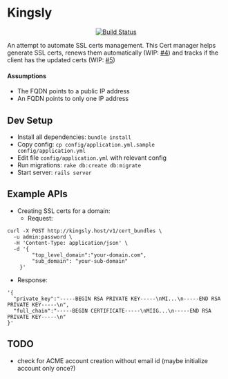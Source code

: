 # Kingsly

<p align="center">
  <a href="https://travis-ci.org/gojekfarm/kingsly"><img src="https://travis-ci.org/gojekfarm/kingsly.svg?branch=master" alt="Build Status"></img></a>
</p>


An attempt to automate SSL certs management. This Cert manager helps generate SSL certs, renews them automatically (WIP: [#4](https://github.com/gojekfarm/kingsly/issues/4)) and tracks if the client has the updated certs (WIP: [#5](https://github.com/gojekfarm/kingsly/issues/5))

#### Assumptions

- The FQDN points to a public IP address
- An FQDN points to only one IP address

## Dev Setup

- Install all dependencies: `bundle install`
- Copy config: `cp config/application.yml.sample config/application.yml`
- Edit file `config/application.yml` with relevant config
- Run migrations: `rake db:create db:migrate`
- Start server: `rails server`

## Example APIs

- Creating SSL certs for a domain:
  - Request:
```
curl -X POST http://kingsly.host/v1/cert_bundles \
  -u admin:password \
  -H 'Content-Type: application/json' \
  -d '{
        "top_level_domain":"your-domain.com",
        "sub_domain": "your-sub-domain"
    }'
```
  - Response:

```
'{
  "private_key":"-----BEGIN RSA PRIVATE KEY-----\nMI...\n-----END RSA PRIVATE KEY-----\n",
  "full_chain":"-----BEGIN CERTIFICATE-----\nMIIG...\n-----END RSA PRIVATE KEY-----\n"
}'
```

## TODO

- check for ACME account creation without email id (maybe initialize account only once?)
